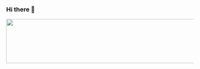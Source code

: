 ### Hi there 👋
<a href="https://github.com/devxb/gitanimals">
  <img src="https://render.gitanimals.org/lines/{sseho}?pet-id=1" width="1000" height="120"/>
</a>

<!--![header](https://capsule-render.vercel.app/api?type=waving&color=auto&height=300&section=header&text=Welcome&desc=Seho's%20Github%20Profile&fontSize=70)
<!--
**sseho/sseho** is a ✨ _special_ ✨ repository because its `README.md` (this file) appears on your GitHub profile.

Here are some ideas to get you started:

- 🔭 I’m currently working on ...
- 🌱 I’m currently learning ...
- 👯 I’m looking to collaborate on ...
- 🤔 I’m looking for help with ...
- 💬 Ask me about ...
- 📫 How to reach me: ...
- 😄 Pronouns: ...
- ⚡ Fun fact: ...
-->
